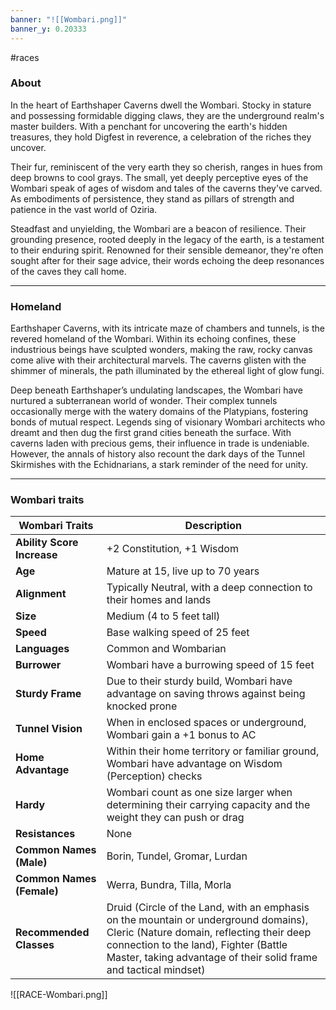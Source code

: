 ```yaml
---
banner: "![[Wombari.png]]"
banner_y: 0.20333
---
```

#races

### About

In the heart of Earthshaper Caverns dwell the Wombari. Stocky in stature and possessing formidable digging claws, they are the underground realm's master builders. With a penchant for uncovering the earth's hidden treasures, they hold Digfest in reverence, a celebration of the riches they uncover.

Their fur, reminiscent of the very earth they so cherish, ranges in hues from deep browns to cool grays. The small, yet deeply perceptive eyes of the Wombari speak of ages of wisdom and tales of the caverns they've carved. As embodiments of persistence, they stand as pillars of strength and patience in the vast world of Oziria.

Steadfast and unyielding, the Wombari are a beacon of resilience. Their grounding presence, rooted deeply in the legacy of the earth, is a testament to their enduring spirit. Renowned for their sensible demeanor, they're often sought after for their sage advice, their words echoing the deep resonances of the caves they call home.

-----
### Homeland

Earthshaper Caverns, with its intricate maze of chambers and tunnels, is the revered homeland of the Wombari. Within its echoing confines, these industrious beings have sculpted wonders, making the raw, rocky canvas come alive with their architectural marvels. The caverns glisten with the shimmer of minerals, the path illuminated by the ethereal light of glow fungi.

Deep beneath Earthshaper’s undulating landscapes, the Wombari have nurtured a subterranean world of wonder. Their complex tunnels occasionally merge with the watery domains of the Platypians, fostering bonds of mutual respect. Legends sing of visionary Wombari architects who dreamt and then dug the first grand cities beneath the surface. With caverns laden with precious gems, their influence in trade is undeniable. However, the annals of history also recount the dark days of the Tunnel Skirmishes with the Echidnarians, a stark reminder of the need for unity.

-----

### Wombari traits

| **Wombari Traits**         | **Description**                                                                                                                                                                                                                                |
| -------------------------- | ---------------------------------------------------------------------------------------------------------------------------------------------------------------------------------------------------------------------------------------------- |
| **Ability Score Increase** | +2 Constitution, +1 Wisdom                                                                                                                                                                                                                     |
| **Age**                    | Mature at 15, live up to 70 years                                                                                                                                                                                                              |
| **Alignment**              | Typically Neutral, with a deep connection to their homes and lands                                                                                                                                                                             |
| **Size**                   | Medium (4 to 5 feet tall)                                                                                                                                                                                                                      |
| **Speed**                  | Base walking speed of 25 feet                                                                                                                                                                                                                  |
| **Languages**              | Common and Wombarian                                                                                                                                                                                                                           |
| **Burrower**               | Wombari have a burrowing speed of 15 feet                                                                                                                                                                                                      |
| **Sturdy Frame**           | Due to their sturdy build, Wombari have advantage on saving throws against being knocked prone                                                                                                                                                 |
| **Tunnel Vision**          | When in enclosed spaces or underground, Wombari gain a +1 bonus to AC                                                                                                                                                                          |
| **Home Advantage**         | Within their home territory or familiar ground, Wombari have advantage on Wisdom (Perception) checks                                                                                                                                           |
| **Hardy**                  | Wombari count as one size larger when determining their carrying capacity and the weight they can push or drag                                                                                                                                 |
| **Resistances**            | None                                                                                                                                                                                                                                           |
| **Common Names (Male)**    | Borin, Tundel, Gromar, Lurdan                                                                                                                                                                                                                  |
| **Common Names (Female)**  | Werra, Bundra, Tilla, Morla                                                                                                                                                                                                                    |
| **Recommended Classes**    | Druid (Circle of the Land, with an emphasis on the mountain or underground domains), Cleric (Nature domain, reflecting their deep connection to the land), Fighter (Battle Master, taking advantage of their solid frame and tactical mindset) |

![[RACE-Wombari.png]]